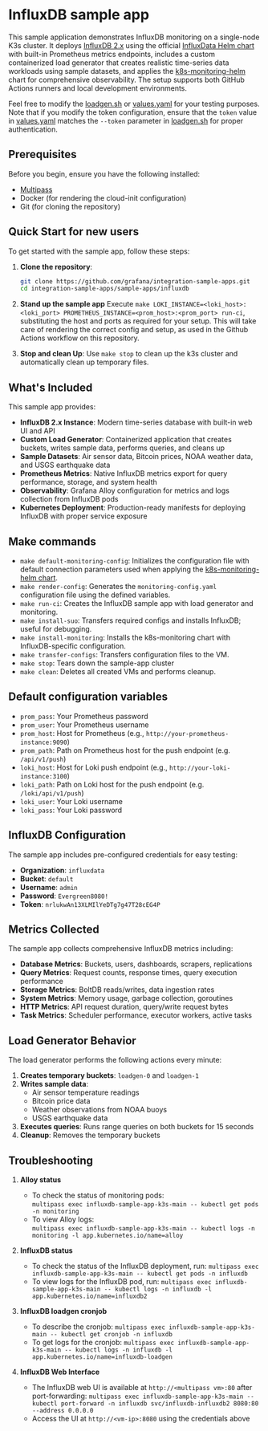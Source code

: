 # InfluxDB sample app

This sample application demonstrates InfluxDB monitoring on a single-node K3s cluster. It deploys [InfluxDB 2.x](https://hub.docker.com/_/influxdb) using the official [InfluxData Helm chart](https://helm.influxdata.com/) with built-in Prometheus metrics endpoints, includes a custom containerized load generator that creates realistic time-series data workloads using sample datasets, and applies the [k8s-monitoring-helm](https://github.com/grafana/k8s-monitoring-helm) chart for comprehensive observability. The setup supports both GitHub Actions runners and local development environments.

Feel free to modify the [loadgen.sh](./configs/loadgen.sh) or [values.yaml](./configs/values.yaml) for your testing purposes. Note that if you modify the token configuration, ensure that the `token` value in [values.yaml](./configs/values.yaml) matches the `--token` parameter in [loadgen.sh](./configs/loadgen.sh) for proper authentication.

## Prerequisites

Before you begin, ensure you have the following installed:

- [Multipass](https://multipass.run/)
- Docker (for rendering the cloud-init configuration)
- Git (for cloning the repository)

## Quick Start for new users

To get started with the sample app, follow these steps:

1. **Clone the repository**: 
   ```sh
   git clone https://github.com/grafana/integration-sample-apps.git
   cd integration-sample-apps/sample-apps/influxdb
   ```

2. **Stand up the sample app**
   Execute `make LOKI_INSTANCE=<loki_host>:<loki_port> PROMETHEUS_INSTANCE=<prom_host>:<prom_port> run-ci`, substituting the host and ports as required for your setup.
   This will take care of rendering the correct config and setup, as used in the Github Actions workflow on this repository.

6. **Stop and clean Up**: 
   Use `make stop` to clean up the k3s cluster and automatically clean up temporary files.

## What's Included

This sample app provides:

- **InfluxDB 2.x Instance**: Modern time-series database with built-in web UI and API
- **Custom Load Generator**: Containerized application that creates buckets, writes sample data, performs queries, and cleans up
- **Sample Datasets**: Air sensor data, Bitcoin prices, NOAA weather data, and USGS earthquake data
- **Prometheus Metrics**: Native InfluxDB metrics export for query performance, storage, and system health
- **Observability**: Grafana Alloy configuration for metrics and logs collection from InfluxDB pods
- **Kubernetes Deployment**: Production-ready manifests for deploying InfluxDB with proper service exposure

## Make commands

- `make default-monitoring-config`: Initializes the configuration file with default connection parameters used when applying the [k8s-monitoring-helm chart](https://github.com/grafana/k8s-monitoring-helm).
- `make render-config`: Generates the `monitoring-config.yaml` configuration file using the defined variables.
- `make run-ci`: Creates the InfluxDB sample app with load generator and monitoring.
- `make install-suo`: Transfers required configs and installs InfluxDB; useful for debugging.
- `make install-monitoring`: Installs the k8s-monitoring chart with InfluxDB-specific configuration.
- `make transfer-configs`: Transfers configuration files to the VM.
- `make stop`: Tears down the sample-app cluster
- `make clean`: Deletes all created VMs and performs cleanup.

## Default configuration variables

- `prom_pass`: Your Prometheus password
- `prom_user`: Your Prometheus username
- `prom_host`: Host for Prometheus (e.g., `http://your-prometheus-instance:9090`)
- `prom_path`: Path on Prometheus host for the push endpoint (e.g. `/api/v1/push`)
- `loki_host`: Host for Loki push endpoint (e.g., `http://your-loki-instance:3100`)
- `loki_path`: Path on Loki host for the push endpoint (e.g. `/loki/api/v1/push`)
- `loki_user`: Your Loki username
- `loki_pass`: Your Loki password

## InfluxDB Configuration

The sample app includes pre-configured credentials for easy testing:

- **Organization**: `influxdata`
- **Bucket**: `default`
- **Username**: `admin`
- **Password**: `Evergreen8080!`
- **Token**: `nrlukwAn13XLMIlYeDTg7g47T28cEG4P`

## Metrics Collected

The sample app collects comprehensive InfluxDB metrics including:

- **Database Metrics**: Buckets, users, dashboards, scrapers, replications
- **Query Metrics**: Request counts, response times, query execution performance
- **Storage Metrics**: BoltDB reads/writes, data ingestion rates
- **System Metrics**: Memory usage, garbage collection, goroutines
- **HTTP Metrics**: API request duration, query/write request bytes
- **Task Metrics**: Scheduler performance, executor workers, active tasks

## Load Generator Behavior

The load generator performs the following actions every minute:

1. **Creates temporary buckets**: `loadgen-0` and `loadgen-1`
2. **Writes sample data**:
   - Air sensor temperature readings
   - Bitcoin price data
   - Weather observations from NOAA buoys
   - USGS earthquake data
3. **Executes queries**: Runs range queries on both buckets for 15 seconds
4. **Cleanup**: Removes the temporary buckets

## Troubleshooting

1. **Alloy status**
   - To check the status of monitoring pods:  
     `multipass exec influxdb-sample-app-k3s-main -- kubectl get pods -n monitoring`
   - To view Alloy logs:  
     `multipass exec influxdb-sample-app-k3s-main -- kubectl logs -n monitoring -l app.kubernetes.io/name=alloy`

2. **InfluxDB status**
   - To check the status of the InfluxDB deployment, run:
     `multipass exec influxdb-sample-app-k3s-main -- kubectl get pods -n influxdb`
   - To view logs for the InfluxDB pod, run:
     `multipass exec influxdb-sample-app-k3s-main -- kubectl logs -n influxdb -l app.kubernetes.io/name=influxdb2`

3. **InfluxDB loadgen cronjob**
   - To describe the cronjob:
     `multipass exec influxdb-sample-app-k3s-main -- kubectl get cronjob -n influxdb`
   - To get logs for the cronjob:
     `multipass exec influxdb-sample-app-k3s-main -- kubectl logs -n influxdb -l app.kubernetes.io/name=influxdb-loadgen`

4. **InfluxDB Web Interface**
   - The InfluxDB web UI is available at `http://<multipass vm>:80` after port-forwarding:
     `multipass exec influxdb-sample-app-k3s-main -- kubectl port-forward -n influxdb svc/influxdb-influxdb2 8080:80 --address 0.0.0.0`
   - Access the UI at `http://<vm-ip>:8080` using the credentials above

